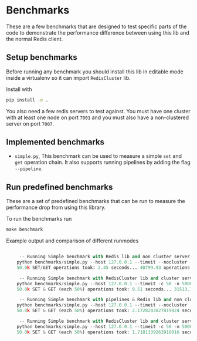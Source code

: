 Benchmarks
==========

These are a few benchmarks that are designed to test specific parts of the code to demonstrate the performance difference between using this lib and the normal Redis client.

Setup benchmarks
----------------

Before running any benchmark you should install this lib in editable mode inside a virtualenv so it can import `RedisCluster` lib.

Install with

```bash
pip install -e .
```
You also need a few redis servers to test against. You must have one cluster with at least one node on port `7001` and you must also have a non-clustered server on port `7007`.

Implemented benchmarks
---------------------

- `simple.py`, This benchmark can be used to measure a simple `set` and `get` operation chain. It also supports running pipelines by adding the flag `--pipeline`.

Run predefined benchmarks
-------------------------

These are a set of predefined benchmarks that can be run to measure the performance drop from using this library.

To run the benchmarks run

```python
make benchmark
```

Example output and comparison of different runmodes

```python

     -- Running Simple benchmark with Redis lib and non cluster server, 50 concurrent processes and total 50000*2 requests --
    python benchmarks/simple.py --host 127.0.0.1 --timeit --nocluster -c 50 -n 50000
    50.0k SET/GET operations took: 2.45 seconds... 40799.93 operations per second

     -- Running Simple benchmark with RedisCluster lib and cluster server, 50 concurrent processes and total 50000*2 requests --
    python benchmarks/simple.py --host 127.0.0.1 --timeit -c 50 -n 50000
    50.0k SET & GET (each 50%) operations took: 9.51 seconds... 31513.71 operations per second

     -- Running Simple benchmark with pipelines & Redis lib and non cluster server --
    python benchmarks/simple.py --host 127.0.0.1 --timeit --nocluster -c 50 -n 50000 --pipeline
    50.0k SET & GET (each 50%) operations took: 2.1728243827819824 seconds... 46023.047602201834 operations per second

     -- Running Simple benchmark with RedisCluster lib and cluster server
    python benchmarks/simple.py --host 127.0.0.1 --timeit -c 50 -n 50000 --pipeline
    50.0k SET & GET (each 50%) operations took: 1.7181339263916016 seconds... 58202.68051514381 operations per second
```